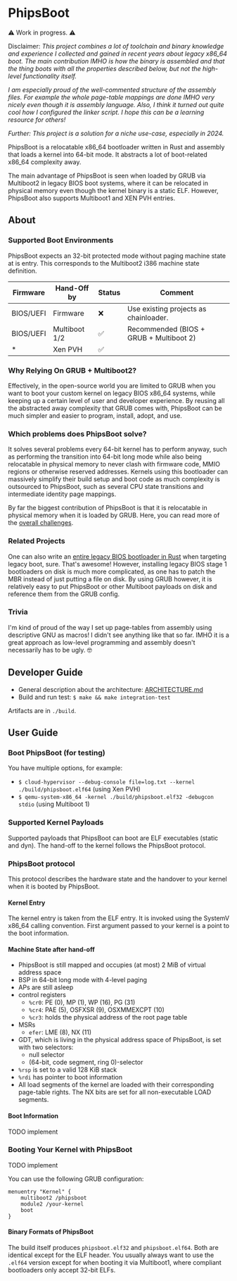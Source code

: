 # PhipsBoot

⚠️ Work in progress. ⚠️

Disclaimer: _This project combines a lot of toolchain and binary knowledge and
experience I collected and gained in recent years about legacy x86_64 boot. The
main contribution IMHO is how the binary is assembled and that the thing boots
with all the properties described below, but not the high-level functionality
itself._

_I am especially proud of the well-commented structure of the assembly files.
For example the whole page-table mappings are done IMHO very nicely even though
it is assembly language. Also, I think it turned out quite cool how I configured
the linker script. I hope this can be a learning resource for others!_

_Further: This project is a solution for a niche use-case, especially in 2024._

PhipsBoot is a relocatable x86_64 bootloader written in Rust and assembly that
loads a kernel into 64-bit mode. It abstracts a lot of boot-related x86_64
complexity away.

The main advantage of PhipsBoot is seen when loaded by GRUB via Multiboot2 in
legacy BIOS boot systems, where it can be relocated in physical memory even
though the kernel binary is a static ELF. However, PhipsBoot also supports
Multiboot1 and XEN PVH entries.

## About

### Supported Boot Environments

PhipsBoot expects an 32-bit protected mode without paging machine state at is
entry. This corresponds to the Multiboot2 i386 machine state definition.

| Firmware  | Hand-Off by   | Status | Comment                                 |
|-----------|---------------|--------|-----------------------------------------|
| BIOS/UEFI | Firmware      | ❌      | Use existing projects as chainloader.   |
| BIOS/UEFI | Multiboot 1/2 | ✅      | Recommended (BIOS + GRUB + Multiboot 2) |
| *         | Xen PVH       | ✅      |                                         |


### Why Relying On GRUB + Multiboot2?

Effectively, in the open-source world you are limited to GRUB when you want to
boot your custom kernel on legacy BIOS x86_64 systems, while keeping up a
certain level of user and developer experience. By reusing all the abstracted
away complexity that GRUB comes with, PhipsBoot can be much simpler and easier
to program, install, adopt, and use.

### Which problems does PhipsBoot solve?

It solves several problems every 64-bit kernel has to perform anyway, such as
performing the transition into 64-bit long mode while also being relocatable in
physical memory to never clash with firmware code, MMIO regions or otherwise
reserved addresses. Kernels using this bootloader can massively simplify their
build setup and boot code as much complexity is outsourced to PhipsBoot, such as
several CPU state transitions and intermediate identity page mappings.

By far the biggest contribution of PhipsBoot is that it is relocatable in
physical memory when it is loaded by GRUB. Here, you can read more of the
[overall challenges](https://phip1611.de/blog/x86-kernel-development-relocatable-binaries/).

### Related Projects

One can also write
an [entire legacy BIOS bootloader in Rust](https://github.com/rust-osdev/bootloader) when targeting legacy boot,
sure. That's awesome! However, installing legacy BIOS stage 1 bootloaders on
disk is much more complicated, as one has to patch the MBR instead of just
putting a file on disk. By using GRUB however, it is relatively easy to put
PhipsBoot or other Multiboot payloads on disk and reference them from the GRUB
config.

### Trivia

I'm kind of proud of the way I set up page-tables from assembly using
descriptive GNU as macros! I didn't see anything like that so far. IMHO it is
a great approach as low-level programming and assembly doesn't necessarily has
to be ugly. 🤓

## Developer Guide

- General description about the architecture: [ARCHITECTURE.md](phipsboot/ARCHITECTURE.md)
- Build and run test: `$ make && make integration-test`

Artifacts are in `./build`.

## User Guide

### Boot PhipsBoot (for testing)

You have multiple options, for example:

- `$ cloud-hypervisor --debug-console file=log.txt --kernel ./build/phipsboot.elf64` (using Xen PVH)
- `$ qemu-system-x86_64 -kernel ./build/phipsboot.elf32 -debugcon stdio` (using Multiboot 1)

### Supported Kernel Payloads

Supported payloads that PhipsBoot can boot are ELF executables (static and dyn).
The hand-off to the kernel follows the PhipsBoot protocol.

### PhipsBoot protocol

This protocol describes the hardware state and the handover to your kernel when
it is booted by PhipsBoot.

#### Kernel Entry

The kernel entry is taken from the ELF entry. It is invoked using the SystemV
x86_64 calling convention. First argument passed to your kernel is a point to
the boot information.

#### Machine State after hand-off

- PhipsBoot is still mapped and occupies (at most) 2 MiB of virtual address
  space
- BSP in 64-bit long mode with 4-level paging
- APs are still asleep
- control registers
    - `%cr0`: PE (0), MP (1), WP (16), PG (31)
    - `%cr4`: PAE (5), OSFXSR (9), OSXMMEXCPT (10)
    - `%cr3`: holds the physical address of the root page table
- MSRs
    - `efer`: LME (8), NX (11)
- GDT, which is living in the physical address space of PhipsBoot, is set with
  two selectors:
    - null selector
    - (64-bit, code segment, ring 0)-selector
- `%rsp` is set to a valid 128 KiB stack
- `%rdi` has pointer to boot information
- All load segments of the kernel are loaded with their corresponding page-table
  rights. The NX bits are set for all non-executable LOAD segments.

#### Boot Information

TODO implement

### Booting Your Kernel with PhipsBoot

TODO implement

You can use the following GRUB configuration:

```
menuentry "Kernel" {
    multiboot2 /phipsboot
    module2 /your-kernel
    boot
}
```

#### Binary Formats of PhipsBoot

The build itself produces `phipsboot.elf32` and `phipsboot.elf64`. Both are
identical except for the ELF header. You usually always want to use the `.elf64`
version except for when booting it via Multiboot1, where compliant bootloaders
only accept 32-bit ELFs.

<!--
TODO
Furthermore, the build also produces a `.iso` variant that is bootable on
legacy BIOS systems. The `.iso` variant uses a GRUB standalone image that
chainloads PhipsBoot via Multiboot 2. GRUB2 will physically relocate PhipsBoot.
The `.iso` variant is used for testing and for you as inspiration for on how
you can package PhipsBoot along with your kernel.
-->
